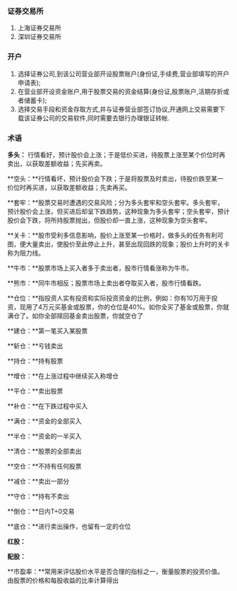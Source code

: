 ### 证券交易所

1. 上海证券交易所
2. 深圳证券交易所

### 开户

1. 选择证券公司,到该公司营业部开设股票账户(身份证,手续费,营业部填写的开户申请表);
2. 在营业部开设资金账户,用于股票交易的资金结算(身份证,股票账户,活期存折或者储蓄卡);
3. 选择交易手段和资金存取方式,并与证券营业部签订协议,开通网上交易需要下载该证券公司的交易软件,同时需要去银行办理银证转帐.

### 术语

**多头：** 行情看好，预计股价会上涨；于是低价买进，待股票上涨至某个价位时再卖出，以获取差额收益；先买再卖。

**空头：**行情看坏，预计股价会下跌；于是将股票及时卖出，待股价跌至某一价位时再买进，以获取差额收益；先卖再买。

**套牢：**股票交易时遭遇的交易风险；分为多头套牢和空头套牢。多头套牢，预计股价会上涨，但买进后却呈下跌趋势，这种现象为多头套牢；空头套牢，预计股价会下跌，将所持股票抛出，但股价却一直上涨，这种现象为空头套牢。

**关卡：**股市受利多信息影响，股价上涨至某一价格时，做多头的任务有利可图，便大量卖出，使股价至此停止上升，甚至出现回跌的现象；股价上升时的关卡称为阻力线。

**牛市：**股票市场上买入者多于卖出者，股市行情看涨称为牛市。

**熊市：**同牛市相反；股票市场上卖出者夺取买入者，股市行情看跌。

**仓位：**指投资人实有投资和实际投资资金的比例，例如：你有10万用于投资，现用了4万元买基金或股票，你的仓位是40%。如你全买了基金或股票，你就满仓了。如你全部赎回基金卖出股票，你就空仓了

**建仓：**第一笔买入某股票

**斩仓：**亏钱卖出

**持仓：**持有股票

**增仓：**在上涨过程中继续买入称增仓

**平仓：**卖出股票

**补仓：**在下跌过程中买入

**满仓：**资金的全部买入

**半仓：**资金的一半买入

**清仓：**股票的全部卖出

**空仓：**不持有任何股票

**减仓：**卖出一部分

**守仓：**持有不卖出

**倒仓：**日内T+0交易

**底仓：**进行卖出操作，也留有一定的仓位

**红股：**

**配股：**

**市盈率：**常用来评估股价水平是否合理的指标之一，衡量股票的投资价值。由股票的价格和每股收益的比率计算得出



